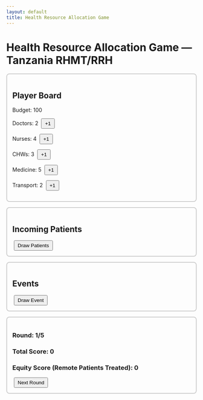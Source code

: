 ```yaml
---
layout: default
title: Health Resource Allocation Game
---
```


<h1>Health Resource Allocation Game — Tanzania RHMT/RRH</h1>

<div id="game">

  <!-- Player Board -->
  <div id="player-board" style="border:2px solid #ccc;padding:1em;margin-bottom:1em;border-radius:8px;">
    <h2>Player Board</h2>
    <p>Budget: <span id="budget">100</span></p>
    <p>Doctors: <span id="doctors">2</span> <button onclick="addResource('doctor')">+1</button></p>
    <p>Nurses: <span id="nurses">4</span> <button onclick="addResource('nurse')">+1</button></p>
    <p>CHWs: <span id="chws">3</span> <button onclick="addResource('chw')">+1</button></p>
    <p>Medicine: <span id="medicine">5</span> <button onclick="addResource('medicine')">+1</button></p>
    <p>Transport: <span id="transport">2</span> <button onclick="addResource('transport')">+1</button></p>
  </div>

  <!-- Patients -->
  <div id="patients-section" style="border:2px solid #ccc;padding:1em;margin-bottom:1em;border-radius:8px;">
    <h2>Incoming Patients</h2>
    <div id="patients-list" style="display:flex;flex-wrap:wrap;gap:0.5em;"></div>
    <button onclick="drawPatients()">Draw Patients</button>
  </div>

  <!-- Events -->
  <div id="events-section" style="border:2px solid #ccc;padding:1em;margin-bottom:1em;border-radius:8px;">
    <h2>Events</h2>
    <div id="events-list" style="display:flex;flex-wrap:wrap;gap:0.5em;"></div>
    <button onclick="drawEvent()">Draw Event</button>
  </div>

  <!-- Rounds and Score -->
  <div id="round-section" style="border:2px solid #ccc;padding:1em;margin-bottom:1em;border-radius:8px;">
    <h3>Round: <span id="round">1</span>/5</h3>
    <h3>Total Score: <span id="score">0</span></h3>
    <h3>Equity Score (Remote Patients Treated): <span id="equity">0</span></h3>
    <button onclick="nextRound()">Next Round</button>
  </div>

</div>

<!-- Styles -->
<style>
button { padding:0.3em 0.6em; margin-left:0.3em; cursor:pointer; }
.patient-card, .event-card { border:1px solid #aaa; padding:0.5em; border-radius:5px; width:220px; margin-bottom:0.3em; }
.patient-card.remote { background:#cce5ff; } /* blue for remote */
.patient-card.local { background:#e2f0d9; }  /* green for local */
.event-card { background:#fff3cd; } /* yellow for events */
</style>

<!-- Script -->
<script>
let resources = { budget: 100, doctor: 2, nurse: 4, chw: 3, medicine: 5, transport: 2 };
let score = 0;
let equity = 0;
let round = 1;
const maxRounds = 5;
let currentPatients = [];

const patients = [
  { name:"Child with Malaria", severity:"severe", requires:{nurse:1, medicine:1}, points:5, remote:true },
  { name:"Pregnant Woman with Complication", severity:"severe", requires:{doctor:1, medicine:1, transport:1}, points:8, remote:false },
  { name:"Adult with Hypertension", severity:"moderate", requires:{nurse:1, medicine:1}, points:3, remote:false },
  { name:"Malnourished Child", severity:"moderate", requires:{chw:1, medicine:1}, points:4, remote:true }
];

const events = [
  { event:"Malaria Outbreak", effect:{extra_patients:2} },
  { event:"Vaccine Shortage", effect:{block_program:"vaccination"} },
  { event:"Flood / Road Block", effect:{extra_transport_needed:1} },
  { event:"Staff Strike", effect:{lose_doctor:1, lose_nurse:2} }
];

function updateUI(){
  document.getElementById("budget").innerText = resources.budget;
  document.getElementById("doctors").innerText = resources.doctor;
  document.getElementById("nurses").innerText = resources.nurse;
  document.getElementById("chws").innerText = resources.chw;
  document.getElementById("medicine").innerText = resources.medicine;
  document.getElementById("transport").innerText = resources.transport;
  document.getElementById("score").innerText = score;
  document.getElementById("equity").innerText = equity;
  document.getElementById("round").innerText = round;
}

function addResource(type){
  const cost = 10;
  if(resources.budget >= cost){
    resources[type]++;
    resources.budget -= cost;
    updateUI();
  } else { alert("Not enough budget!"); }
}

function drawPatients(){
  const newPatients = [];
  for(let i=0;i<3;i++){
    const patient = patients[Math.floor(Math.random()*patients.length)];
    newPatients.push(patient);
  }
  currentPatients = newPatients.concat(currentPatients);
  renderPatients();
}

function renderPatients(){
  const list = document.getElementById("patients-list");
  list.innerHTML = "";
  currentPatients.forEach((p,i)=>{
    const card = document.createElement("div");
    card.className = "patient-card " + (p.remote ? "remote":"local");
    card.innerHTML = `<strong>${p.name}</strong><br>Severity: ${p.severity}<br>Points: ${p.points} <button onclick='treatPatient(${i})'>Treat</button>`;
    list.appendChild(card);
  });
}

function treatPatient(index){
  const patient = currentPatients[index];
  let canTreat = true;
  for(let key in patient.requires){
    if(resources[key] < patient.requires[key]){
      canTreat = false; break;
    }
  }
  if(canTreat){
    for(let key in patient.requires) resources[key] -= patient.requires[key];
    score += patient.points;
    if(patient.remote) equity += 1;
    alert("Patient successfully treated!");
    currentPatients.splice(index,1);
    renderPatients();
  } else {
    alert("Not enough resources to treat this patient.");
  }
  updateUI();
}

function drawEvent(){
  const evt = events[Math.floor(Math.random()*events.length)];
  const list = document.getElementById("events-list");
  const card = document.createElement("div");
  card.className = "event-card";
  card.innerHTML = `<strong>${evt.event}</strong>`;
  list.appendChild(card);

  if(evt.effect.lose_doctor) resources.doctor = Math.max(0,resources.doctor-evt.effect.lose_doctor);
  if(evt.effect.lose_nurse) resources.nurse = Math.max(0,resources.nurse-evt.effect.lose_nurse);
  updateUI();
}

function nextRound(){
  if(round < maxRounds){
    round++;
    resources.budget += 20;
    drawPatients();
    updateUI();
  } else {
    alert(`Game Over! Total Score: ${score}, Equity: ${equity}`);
  }
}

updateUI();
</script>
